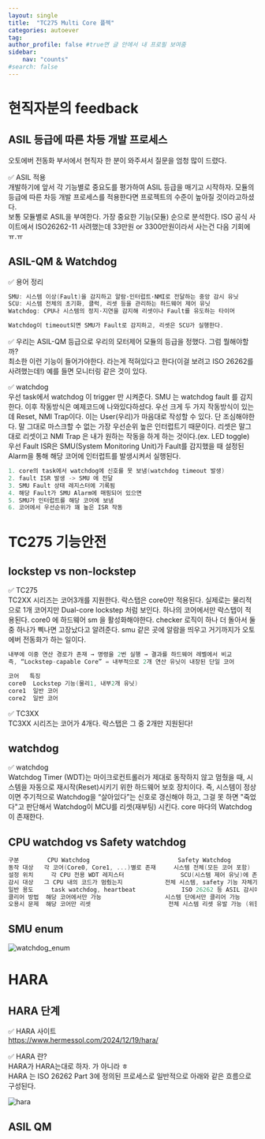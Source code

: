 ```yaml
---
layout: single
title:  "TC275 Multi Core 플젝"
categories: autoever
tag: 
author_profile: false #true면 글 안에서 내 프로필 보여줌
sidebar:
    nav: "counts"
#search: false
---
```


# 현직자분의 feedback

## ASIL 등급에 따른 차등 개발 프로세스

오토에버 전동화 부서에서 현직자 한 분이 와주셔서 질문을 엄청 많이 드렸다.   
   
✅ ASIL 적용   
개발하기에 앞서 각 기능별로 중요도를 평가하여 ASIL 등급을 매기고 시작하자. 모듈의 등급에 따른 차등 개발 프로세스를 적용한다면 프로젝트의 수준이 높아질 것이라고하셨다.   
보통 모듈별로 ASIL을 부여한다. 가장 중요한 기능(모듈) 순으로 분석한다. ISO 공식 사이트에서 ISO26262-11 사려했는데 33만원 or 3300만원이라서 사는건 다음 기회에 ㅠ.ㅠ   
   
## ASIL-QM & Watchdog

✅ 용어 정리   
```c
SMU: 시스템 이상(Fault)을 감지하고 알람·인터럽트·NMI로 전달하는 중앙 감시 유닛
SCU: 시스템 전체의 초기화, 클럭, 리셋 등을 관리하는 하드웨어 제어 유닛
Watchdog: CPU나 시스템의 정지·지연을 감지해 리셋이나 Fault를 유도하는 타이머

Watchdog이 timeout되면 SMU가 Fault로 감지하고, 리셋은 SCU가 실행한다.
```   
   
✅ 우리는 ASIL-QM 등급으로 우리의 모터제어 모듈의 등급을 정했다. 그럼 뭘해야할까?   
최소한 이런 기능이 들어가야한다. 라는게 적혀있다고 한다(이걸 보려고 ISO 26262를 사려했는데!) 예를 들면 모니터링 같은 것이 있다.   
   
✅ watchdog   
우선 task에서 watchdog 이 trigger 만 시켜준다. SMU 는 watchdog fault 를 감지한다. 이후 작동방식은 예제코드에 나와있다하셨다. 우선 크게 두 가지 작동방식이 있는데 Reset, NMI Trap이다. 이는 
User(우리)가 마음대로 작성할 수 있다. 단 조심해야한다. 말 그대로 마스크할 수 없는 가장 우선순위 높은 인터럽트기 때문이다. 리셋은 말그대로 리셋이고 NMI Trap 은 내가 원하는 작동을 
하게 하는 것이다.(ex. LED toggle) 우선 Fault ISR은 SMU(System Monitoring Unit)가 Fault를 감지했을 때 설정된 Alarm을 통해 해당 코어에 인터럽트를 발생시켜서 실행된다.   
```c
1. core의 task에서 watchdog에 신호를 못 보냄(watchdog timeout 발생)
2. fault ISR 발생 -> SMU 에 전달
3. SMU Fault 상태 레지스터에 기록됨
4. 해당 Fault가 SMU Alarm에 매핑되어 있으면
5. SMU가 인터럽트를 해당 코어에 보냄
6. 코어에서 우선순위가 꽤 높은 ISR 작동
```

# TC275 기능안전

## lockstep vs non-lockstep

✅ TC275   
TC2XX 시리즈는 코어3개를 지원한다. 락스탭은 core0만 적용된다. 실제로는 물리적으로 1개 코어지만 Dual-core lockstep 처럼 보인다. 하나의 코어에서만 락스탭이 적용된다. 
core0 에 하드웨어 sm 을 활성화해야한다. checker 로직이 하나 더 돌아서 둘 중 하나가 삑나면 고장났다고 알려준다. smu 같은 곳에 알람을 띄우고 거기까지가 오토에버 전동화가 하는 일이다.   
```c
내부에 이중 연산 경로가 존재 → 명령을 2번 실행 → 결과를 하드웨어 레벨에서 비교
즉, “Lockstep-capable Core” = 내부적으로 2개 연산 유닛이 내장된 단일 코어

코어   특징
core0  Lockstep 기능(물리1, 내부2개 유닛)
core1  일반 코어
core2  일반 코어
```   
   
✅ TC3XX   
TC3XX 시리즈는 코어가 4개다. 락스탭은 그 중 2개만 지원된다!   

## watchdog

✅ watchdog   
Watchdog Timer (WDT)는 마이크로컨트롤러가 제대로 동작하지 않고 멈췄을 때, 시스템을 자동으로 재시작(Reset)시키기 위한 하드웨어 보호 장치이다. 
즉, 시스템이 정상이면 주기적으로 Watchdog을 “살아있다”는 신호로 갱신해야 하고, 그걸 못 하면 "죽었다"고 판단해서 Watchdog이 MCU를 리셋(재부팅) 시킨다. core 마다의 Watchdog 이 존재한다. 

## CPU watchdog vs Safety watchdog

```c
구분	      CPU Watchdog	                       Safety Watchdog
동작 대상  	각 코어(Core0, Core1, ...)별로 존재	 시스템 전체(모든 코어 포함)
설정 위치	  각 CPU 전용 WDT 레지스터     	       SCU(시스템 제어 유닛)에 존재
감시 대상  	그 CPU 내의 코드가 멈췄는지 	         전체 시스템, safety 기능 자체가 살아 있는지
일반 용도	  task watchdog, heartbeat	           ISO 26262 등 ASIL 감시에 사용
클리어 방법	해당 코어에서만 가능	                 시스템 단에서만 클리어 가능
오용시 문제	해당 코어만 리셋          	           전체 시스템 리셋 유발 가능 (위험!)
```

## SMU enum

![watchdog_enum](https://github.com/user-attachments/assets/aa8bb315-5ab4-4a34-8997-d65e241dd01b)


# HARA

## HARA 단계

✅ HARA 사이트   
<https://www.hermessol.com/2024/12/19/hara/>   
   
✅ HARA 란?   
HARA가 HARA는대로 하자. 가 아니라 ㅎ   
HARA 는 ISO 26262 Part 3에 정의된 프로세스로 일반적으로 아래와 같은 흐름으로 구성된다.   
   
![hara](https://github.com/user-attachments/assets/fea36920-352a-44e9-917a-d34daf27bf35)   


## ASIL QM
